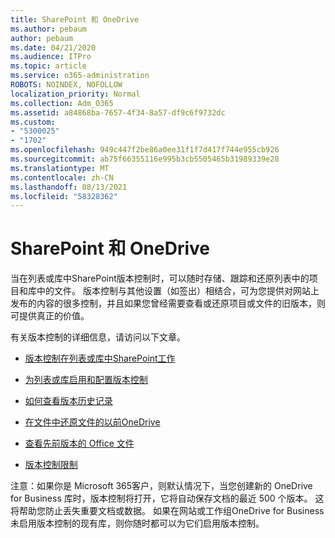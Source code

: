 ```yaml
---
title: SharePoint 和 OneDrive
ms.author: pebaum
author: pebaum
ms.date: 04/21/2020
ms.audience: ITPro
ms.topic: article
ms.service: o365-administration
ROBOTS: NOINDEX, NOFOLLOW
localization_priority: Normal
ms.collection: Adm_O365
ms.assetid: a84868ba-7657-4f34-8a57-df9c6f9732dc
ms.custom:
- "5300025"
- "1702"
ms.openlocfilehash: 949c447f2be86a0ee31f1f7d417f744e955cb926
ms.sourcegitcommit: ab75f66355116e995b3cb5505465b31989339e28
ms.translationtype: MT
ms.contentlocale: zh-CN
ms.lasthandoff: 08/13/2021
ms.locfileid: "58328362"
---
```

# <a name="versioning-in-sharepoint-and-onedrive"></a>SharePoint 和 OneDrive 


当在列表或库中SharePoint版本控制时，可以随时存储、跟踪和还原列表中的项目和库中的文件。 版本控制与其他设置（如签出）相结合，可为您提供对网站上发布的内容的很多控制，并且如果您曾经需要查看或还原项目或文件的旧版本，则可提供真正的价值。

有关版本控制的详细信息，请访问以下文章。

- [版本控制在列表或库中SharePoint工作](https://support.office.com/article/how-does-versioning-work-in-a-sharepoint-list-or-library-0f6cd105-974f-44a4-aadb-43ac5bdfd247)

- [为列表或库启用和配置版本控制](https://support.office.com/article/enable-and-configure-versioning-for-a-list-or-library-1555d642-23ee-446a-990a-bcab618c7a37?ocmsassetID=HA102772148&amp;CTT=3&amp;CorrelationId=52441bb1-a619-4375-89d5-19d28769890f)

- [如何查看版本历史记录](https://support.office.com/article/View-the-version-history-of-an-item-or-file-in-a-list-or-library-53262060-5092-424D-A50B-C798B0EC32B1)

- [在文件中还原文件的以前OneDrive](https://support.office.com/article/restore-a-previous-version-of-a-file-in-onedrive-159cad6d-d76e-4981-88ef-de6e96c93893)

- [查看先前版本的 Office 文件](https://support.office.com/article/view-previous-versions-of-office-files-5c1e076f-a9c9-41b8-8ace-f77b9642e2c2)

- [版本控制限制](https://docs.microsoft.com/office365/servicedescriptions/sharepoint-online-service-description/sharepoint-online-limits)

注意：如果你是 Microsoft 365客户，则默认情况下，当您创建新的 OneDrive for Business 库时，版本控制将打开，它将自动保存文档的最近 500 个版本。 这将帮助您防止丢失重要文档或数据。 如果在网站或工作组OneDrive for Business未启用版本控制的现有库，则你随时都可以为它们启用版本控制。


